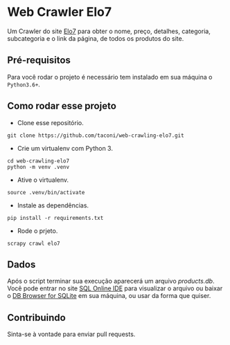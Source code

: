 # Web Crawler Elo7

Um Crawler do site [Elo7](https://www.elo7.com.br/) para obter o nome, preço, detalhes, categoria, subcategoria e o link da página, de todos os produtos do site.

## Pré-requisitos
Para você rodar o projeto é necessário tem instalado em sua máquina o `Python3.6+`.

## Como rodar esse projeto
-   Clone esse repositório.
```
git clone https://github.com/taconi/web-crawling-elo7.git
```
-   Crie um virtualenv com Python 3.
```
cd web-crawling-elo7
python -m venv .venv
```
-   Ative o virtualenv.
```
source .venv/bin/activate
```
-   Instale as dependências.
```
pip install -r requirements.txt
```
-   Rode o prjeto.
```
scrapy crawl elo7
```

## Dados
Após o script terminar sua execução aparecerá um arquivo _products.db_.  
Você pode entrar no site [SQL Online IDE](https://sqliteonline.com/) para visualizar o arquivo ou baixar o [DB Browser for SQLite](https://sqlitebrowser.org/dl/) em sua máquina, ou usar da forma que quiser.

## Contribuindo
Sinta-se à vontade para enviar pull requests.
